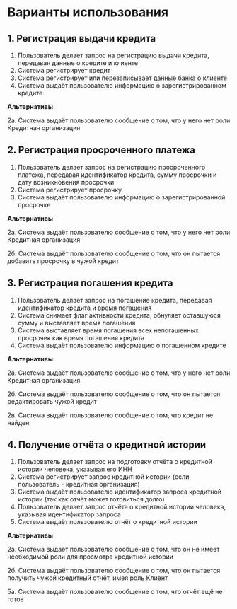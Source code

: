 # Варианты использования

## 1. Регистрация выдачи кредита

1. Пользователь делает запрос на регистрацию выдачи кредита, передавая данные о кредите и клиенте
2. Система регистрирует кредит
3. Система регистрирует или перезаписывает данные банка о клиенте
4. Система выдаёт пользователю информацию о зарегистрированном кредите

**Альтернативы**

2а. Система выдаёт пользователю сообщение о том, что у него нет роли Кредитная организация

## 2. Регистрация просроченного платежа

1. Пользователь делает запрос на регистрацию просроченного платежа, передавая идентификатор кредита, сумму просрочки и
   дату возникновения просрочки
2. Система регистрирует просрочку
3. Система выдаёт пользователю информацию о зарегистрированной просрочке

**Альтернативы**

2а. Система выдаёт пользователю сообщение о том, что у него нет роли Кредитная организация

2б. Система выдаёт пользователю сообщение о том, что он пытается добавить просрочку в чужой кредит

## 3. Регистрация погашения кредита

1. Пользователь делает запрос на погашение кредита, передавая идентификатор кредита и время погашения
2. Система снимает флаг активности кредита, обнуляет оставшуюся сумму и выставляет время погашения
3. Система выставляет время погашения всех непогашенных просрочек как время погашения кредита
4. Система выдаёт пользователю информацию о погашенном кредите

**Альтернативы**

2а. Система выдаёт пользователю сообщение о том, что у него нет роли Кредитная организация

2б. Система выдаёт пользователю сообщение о том, что он пытается редактировать чужой кредит

2в. Система выдаёт пользователю сообщение о том, что кредит не найден

## 4. Получение отчёта о кредитной истории

1. Пользователь делает запрос на подготовку отчёта о кредитной истории человека, указывая его ИНН
2. Система регистрирует запрос кредитной истории (если пользователь - кредитная организация)
3. Система выдаёт пользователю идентификатор запроса кредитной истории (так как отчёт может готовиться долго)
4. Пользователь делает запрос отчёта о кредитной истории человека, указывая идентификатор запроса
5. Система выдаёт пользователю отчёт о кредитной истории

**Альтернативы**

2а. Система выдаёт пользователю сообщение о том, что он не имеет необходимой роли для просмотра кредитной истории

2б. Система выдаёт пользователю сообщение о том, что он пытается получить чужой кредитный отчёт, имея роль Клиент

5а. Система выдаёт пользователю сообщение о том, что отчёт ещё не готов
